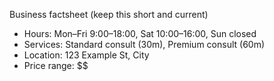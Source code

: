 Business factsheet (keep this short and current)
- Hours: Mon–Fri 9:00–18:00, Sat 10:00–16:00, Sun closed
- Services: Standard consult (30m), Premium consult (60m)
- Location: 123 Example St, City
- Price range: $$
